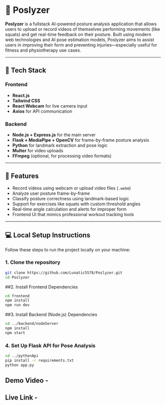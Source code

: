 # 📐 Poslyzer

**Poslyzer** is a fullstack AI-powered posture analysis application that allows users to upload or record videos of themselves performing movements (like squats) and get real-time feedback on their posture. Built using modern web technologies and AI pose estimation models, Poslyzer aims to assist users in improving their form and preventing injuries—especially useful for fitness and physiotherapy use cases.

---

## 🚀 Tech Stack

### Frontend
- **React.js**
- **Tailwind CSS**
- **React Webcam** for live camera input
- **Axios** for API communication

### Backend
- **Node.js + Express.js** for the main server
- **Flask + MediaPipe + OpenCV** for frame-by-frame posture analysis
- **Python** for landmark extraction and pose logic
- **Multer** for video uploads
- **FFmpeg** (optional, for processing video formats)

---

## 🧩 Features

- Record videos using webcam or upload video files (`.webm`)
- Analyze user posture frame-by-frame
- Classify posture correctness using landmark-based logic
- Support for exercises like squats with custom threshold angles
- Real-time angle calculation and alerts for improper form
- Frontend UI that mimics professional workout tracking tools

---

## 💻 Local Setup Instructions

Follow these steps to run the project locally on your machine:

### 1. Clone the repository

```bash
git clone https://github.com/Lunatic5578/Poslyzer.git
cd Poslyzer
```
##2. Install Frontend Dependencies

```bash
cd frontend
npm install
npm run dev
```
##3. Install Backend (Node.js) Dependencies

```bash
cd ../backend/nodeServer
npm install
npm start
```
### 4. Set Up Flask API for Pose Analysis

```bash
cd ../pythonApi
pip install -r requirements.txt
python app.py
```

## Demo Video - 

## Live Link -
